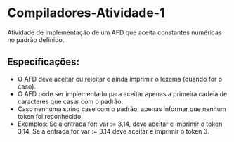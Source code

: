 # Compiladores-Atividade-1
Atividade de Implementação de um AFD que aceita constantes numéricas no padrão definido.

## Especificações:
- O AFD deve aceitar ou rejeitar e ainda imprimir o lexema (quando for o caso).
- O AFD pode ser implementado para aceitar apenas a primeira cadeia de caracteres que casar com o padrão.
- Caso nenhuma string case com o padrão, apenas informar que nenhum token foi reconhecido.
- Exemplos: Se a entrada for: var := 3,14, deve aceitar e imprimir o token 3,14. Se a entrada for var := 3.14 deve aceitar e imprimir o token 3.
